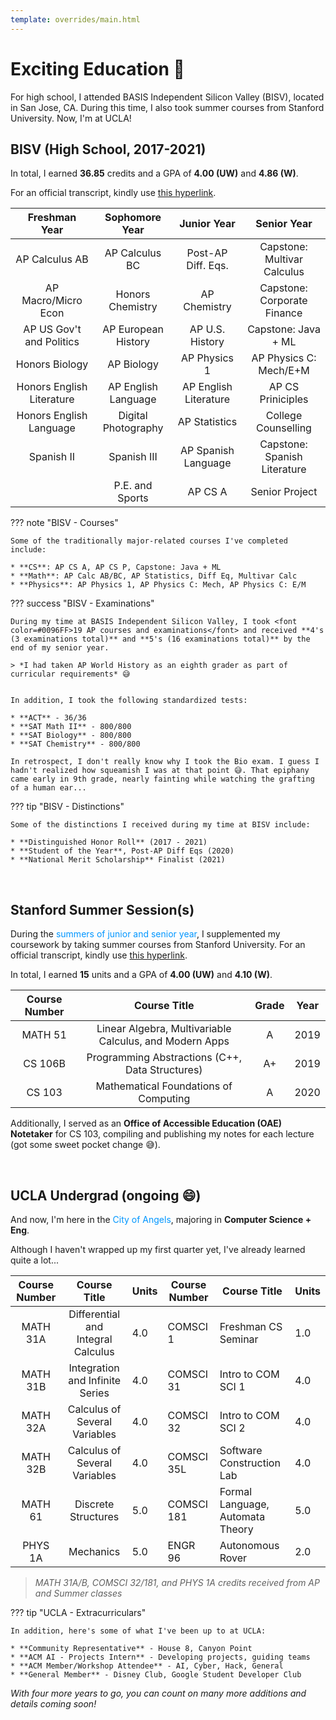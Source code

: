 ```yaml
---
template: overrides/main.html
---
```


# **Exciting Education 📝**

For high school, I attended BASIS Independent Silicon Valley (BISV), located in San Jose, CA. During this time, I also took summer courses from Stanford University. Now, I'm at UCLA!

## **BISV (High School, 2017-2021)**

In total, I earned **36.85** credits and a GPA of **4.00 (UW)** and **4.86 (W)**.

For an official transcript, kindly use [this hyperlink](https://drive.google.com/file/d/1dM7L_MwT426DSOrtxRTEzDzUyahMt9By/view?usp=sharing).

|       Freshman Year       |    Sophomore Year   |      Junior Year      |          Senior Year         |
|:-------------------------:|:-------------------:|:---------------------:|:----------------------------:|
|       AP Calculus AB      |    AP Calculus BC   |   Post-AP Diff. Eqs.  |  Capstone: Multivar Calculus |
|    AP Macro/Micro Econ    |   Honors Chemistry  |      AP Chemistry     |  Capstone: Corporate Finance |
|  AP US Gov't and Politics | AP European History |    AP U.S. History    | Capstone: Java + ML |
|       Honors Biology      |      AP Biology     |      AP Physics 1     |    AP Physics C: Mech/E+M    |
| Honors English Literature | AP English Language | AP English Literature |       AP CS Priniciples      |
|  Honors English Language  | Digital Photography |     AP Statistics     |      College Counselling     |
|         Spanish II        |     Spanish III     |  AP Spanish Language  | Capstone: Spanish Literature |
|                           |   P.E. and Sports   | AP CS A |        Senior Project        |

??? note "BISV - Courses"

    Some of the traditionally major-related courses I've completed include:

    * **CS**: AP CS A, AP CS P, Capstone: Java + ML
    * **Math**: AP Calc AB/BC, AP Statistics, Diff Eq, Multivar Calc
    * **Physics**: AP Physics 1, AP Physics C: Mech, AP Physics C: E/M


??? success "BISV - Examinations"

    During my time at BASIS Independent Silicon Valley, I took <font color=#0096FF>19 AP courses and examinations</font> and received **4's (3 examinations total)** and **5's (16 examinations total)** by the end of my senior year.

    > *I had taken AP World History as an eighth grader as part of curricular requirements* 😅


    In addition, I took the following standardized tests:

    * **ACT** - 36/36
    * **SAT Math II** - 800/800
    * **SAT Biology** - 800/800
    * **SAT Chemistry** - 800/800

    In retrospect, I don't really know why I took the Bio exam. I guess I hadn't realized how squeamish I was at that point 😅. That epiphany came early in 9th grade, nearly fainting while watching the grafting of a human ear...


??? tip "BISV - Distinctions"

    Some of the distinctions I received during my time at BISV include:

    * **Distinguished Honor Roll** (2017 - 2021)
    * **Student of the Year**, Post-AP Diff Eqs (2020)
    * **National Merit Scholarship** Finalist (2021)


&nbsp; &nbsp;

## **Stanford Summer Session(s)**

During the <font color=#0096FF>summers of junior and senior year</font>, I supplemented my coursework by taking summer courses from Stanford University. For an official transcript, kindly use [this hyperlink](https://drive.google.com/file/d/1ei7gBpEc7JTsu-r3fd9O7hL6jsQPKbC8/view?usp=sharing).

In total, I earned **15** units and a GPA of **4.00 (UW)** and **4.10 (W)**.

| Course Number |                           Course Title                  | Grade | Year  |
|:-------------:|:-------------------------------------------------------:|:-----:|:-----:|
|    MATH 51    | Linear Algebra, Multivariable Calculus, and Modern Apps |   A   | 2019  |
|    CS 106B    |         Programming Abstractions (C++, Data Structures) |   A+  | 2019  |
|     CS 103    |              Mathematical Foundations of Computing      |   A   | 2020  |

Additionally, I served as an **Office of Accessible Education (OAE) Notetaker** for CS 103, compiling
and publishing my notes for each lecture (got some sweet pocket change 😅).

&nbsp; &nbsp;

## **UCLA Undergrad (ongoing 😄)**

And now, I'm here in the <font color=#0096FF>City of Angels</font>, majoring in **Computer Science + Eng**.

Although I haven't wrapped up my first quarter yet, I've already learned quite a lot...

| Course Number |            Course Title            | Units | Course Number | Course Title                     | Units |
|:-------------:|:----------------------------------:|-------|---------------|----------------------------------|-------|
|    MATH 31A   | Differential and Integral Calculus |  4.0  | COMSCI 1      | Freshman CS Seminar              | 1.0   |
|    MATH 31B   |   Integration and Infinite Series  |  4.0  | COMSCI 31     | Intro to COM SCI 1               | 4.0   |
|    MATH 32A   |    Calculus of Several Variables   |  4.0  | COMSCI 32     | Intro to COM SCI 2               | 4.0   |
|    MATH 32B   |    Calculus of Several Variables   |  4.0  | COMSCI 35L    | Software Construction Lab        | 4.0   |
|    MATH 61    |         Discrete Structures        |  5.0  | COMSCI 181    | Formal Language, Automata Theory | 5.0   |
|    PHYS 1A    |              Mechanics             |  5.0  | ENGR 96       | Autonomous Rover                 | 2.0   |

> *MATH 31A/B, COMSCI 32/181, and PHYS 1A credits received from AP and Summer classes*


??? tip "UCLA - Extracurriculars"

    In addition, here's some of what I've been up to at UCLA:

    * **Community Representative** - House 8, Canyon Point
    * **ACM AI - Projects Intern** - Developing projects, guiding teams
    * **ACM Member/Workshop Attendee** - AI, Cyber, Hack, General
    * **General Member** - Disney Club, Google Student Developer Club


*With four more years to go, you can count on many more additions and details coming soon!*

&nbsp; &nbsp;
